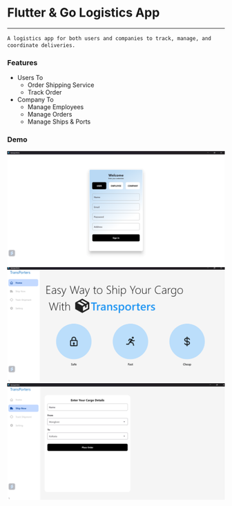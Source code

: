 # **Flutter** & **Go** Logistics App 
---
```
A logistics app for both users and companies to track, manage, and coordinate deliveries.
```
### Features
- Users To
    - Order Shipping Service
    - Track Order
- Company To
    - Manage Employees
    - Manage Orders
    - Manage Ships & Ports

### Demo

![Auth](assets/sign_up_lg.png)
![Home](assets/home_lg.png)
![Add Cargo](assets/add_car_lg.png)



